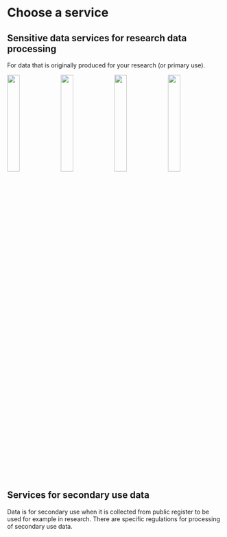 # Choose a service
## Sensitive data services for research data processing
For data that is originally produced for your research (or primary use). 


<p float="left">
  <img src="images/dog.png" width="24%" />
  <img src="images/cat.png" width="24%" />
  <img src="images/cat.png" width="24%" />
  <img src="images/lizzard.png" width="24%" />
</p>


## Services for secondary use data
Data is for secondary use when it is collected from public register to be used for example in research. There are specific regulations for processing of secondary use data.
